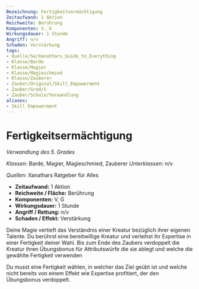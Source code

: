 ```yaml
---
Bezeichnung: Fertigkeitsermächtigung
Zeitaufwand: 1 Aktion
Reichweite: Berührung
Komponenten: V, G
Wirkungsdauer: 1 Stunde
Angriff: n/v
Schaden: Verstärkung
tags:
- Quelle/5e/Xanathars_Guide_to_Everything
- Klasse/Barde
- Klasse/Magier
- Klasse/Magieschmied
- Klasse/Zauberer
- Zauber/Original/Skill_Empowerment
- Zauber/Grad/5
- Zauber/Schule/Verwandlung
aliases:
- Skill Empowerment
---
```

# Fertigkeitsermächtigung
_Verwandlung des 5. Grades_

_Klassen:_ Barde, Magier, Magieschmied, Zauberer
_Unterklassen:_  n/v

_Quellen:_ Xanathars Ratgeber für Alles

- **Zeitaufwand:** 1 Aktion
- **Reichweite / Fläche:** Berührung
- **Komponenten:** V, G
- **Wirkungsdauer:** 1 Stunde
- **Angriff / Rettung:** n/v
- **Schaden / Effekt:**  Verstärkung

Deine Magie vertieft das Verständnis einer Kreatur bezüglich ihrer eigenen Talente. Du berührst eine bereitwillige Kreatur und verleihst ihr Expertise in einer Fertigkeit deiner Wahl. Bis zum Ende des Zaubers verdoppelt die Kreatur ihren Übungsbonus für Attributswürfe die sie ablegt und welche die gewählte Fertigkeit verwenden

Du musst eine Fertigkeit wählen, in welcher das Ziel geübt ist und welche nicht bereits von einem Effekt wie Expertise profitiert, der den Übungsbonus verdoppelt.